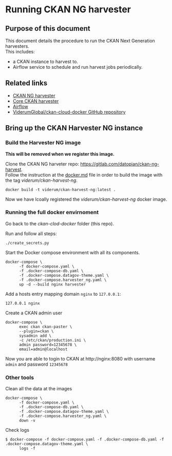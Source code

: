 # Running CKAN NG harvester

## Purpose of this document

This document details the procedure to run the CKAN Next Generation harvesters.  
This includes:
 - a CKAN instance to harvest to.
 - Airflow service to schedule and run harvest jobs periodically.

## Related links

- [CKAN NG harvester](https://gitlab.com/datopian/ckan-ng-harvest)
- [Core CKAN harvester](https://pypi.org/project/ckan-harvester/)
- [Airflow](https://airflow.apache.org/)
- [ViderumGlobal/ckan-cloud-docker GitHub repository](https://github.com/ViderumGlobal/ckan-cloud-docker)

## Bring up the CKAN Harvester NG instance

### Build the Harvester NG image

**This will be removed when we register this image.**  

Clone the CKAN NG harveter repo: https://gitlab.com/datopian/ckan-ng-harvest.  
Follow the instruction at the [docker.md](https://gitlab.com/datopian/ckan-ng-harvest/blob/develop/docker.md) file in order to build the image with the tag _viderum/ckan-harvest-ng_.  

```
docker build -t viderum/ckan-harvest-ng:latest .
```

Now we have lcoally registered the _viderum/ckan-harvest-ng_ docker image.  

### Running the full docker envirnoment

Go back to the _ckan-clod-docker_ folder (this repo).  

Run and follow all steps:
```
./create_secrets.py
```

Start the Docker compose environment with all its components.

```
docker-compose \
      -f docker-compose.yaml \
      -f .docker-compose-db.yaml \
      -f .docker-compose.datagov-theme.yaml \
      -f .docker-compose.harvester_ng.yaml \
      up -d --build nginx harvester
```

Add a hosts entry mapping domain `nginx` to `127.0.0.1`:

```
127.0.0.1 nginx
```

Create a CKAN admin user

```
docker-compose \
      exec ckan ckan-paster \
      --plugin=ckan \
      sysadmin add \
      -c /etc/ckan/production.ini \
      admin password=12345678 \
      email=admin@localhost
```

Now you are able to togin to CKAN at http://nginx:8080 with username `admin` and password `12345678`


### Other tools

Clean all the data at the images

```
docker-compose \
      -f docker-compose.yaml \
      -f .docker-compose-db.yaml \
      -f .docker-compose.datagov-theme.yaml \
      -f .docker-compose.harvester_ng.yaml \
      down -v
```

Check logs

```
$ docker-compose -f docker-compose.yaml -f .docker-compose-db.yaml -f .docker-compose.datagov-theme.yaml \
      logs -f
```